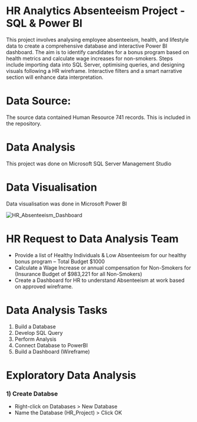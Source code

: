# HR Analytics Absenteeism Project - SQL & Power BI
This project involves analysing employee absenteeism, health, and lifestyle data to create a comprehensive database and interactive Power BI dashboard. The aim is to identify candidates for a bonus program based on health metrics and calculate wage increases for non-smokers. Steps include importing data into SQL Server, optimising queries, and designing visuals following a HR wireframe. Interactive filters and a smart narrative section will enhance data interpretation.

# Data Source:
The source data contained Human Resource 741 records. This is included in the repository.

# Data Analysis
This project was done on Microsoft SQL Server Management Studio

# Data Visualisation
Data visualisation was done in Microsoft Power BI

![HR_Absenteeism_Dashboard](https://github.com/gavrilovAlikhan/SQL-PowerBI-Project_HR_Analaytics-Absenteeism/assets/123990359/185bf6f3-ebd8-4831-908f-83bf00fb1d02)

# HR Request to Data Analysis Team
- Provide a list of Healthy Individuals & Low Absenteeism for our healthy bonus program – Total Budget $1000
-	Calculate a Wage Increase or annual compensation for Non-Smokers for (Insurance Budget of $983,221 for all Non-Smokers)
-	Create a Dashboard for HR to understand Absenteeism at work based on approved wireframe.

# Data Analysis Tasks
1. Build a Database
2. Develop SQL Query
3. Perform Analysis
4. Connect Database to PowerBI
5. Build a Dashboard (Wireframe)

# Exploratory Data Analysis

### 1) Create Databse
- Right-click on Databases > New Database
- Name the Database (HR_Project) > Click OK
